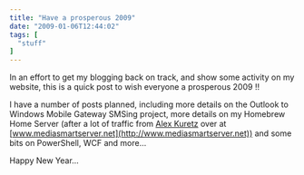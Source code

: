 ```yaml
---
title: "Have a prosperous 2009"
date: "2009-01-06T12:44:02"
tags: [
  "stuff"
]
---
```

In an effort to get my blogging back on track, and show some activity on my website, this is a quick post to wish everyone a prosperous 2009 !!

I have a number of posts planned, including more details on the Outlook to Windows Mobile Gateway SMSing project, more details on my Homebrew Home Server (after a lot of traffic from [Alex Kuretz](http://www.mediasmartserver.net/author/yakuza/) over at [www.mediasmartserver.net](http://www.mediasmartserver.net)) and some bits on PowerShell, WCF and more…

Happy New Year…
